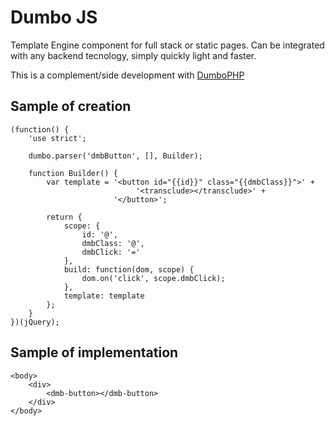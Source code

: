 # Dumbo JS

Template Engine component for full stack or static pages. Can be integrated with any backend tecnology, simply quickly light and faster.

This is a complement/side development with [DumboPHP](https://github.com/rantes/DumboPHP)


## Sample of creation
```
(function() {
    'use strict';

    dumbo.parser('dmbButton', [], Builder);

    function Builder() {
        var template = '<button id="{{id}}" class="{{dmbClass}}">' +
                            '<transclude></transclude>' +
                       '</button>';

        return {
            scope: {
                id: '@',
                dmbClass: '@',
                dmbClick: '='
            },
            build: function(dom, scope) {
                dom.on('click', scope.dmbClick);
            },
            template: template
        };
    }
})(jQuery);

```

## Sample of implementation

```
<body>
    <div>
        <dmb-button></dmb-button>
    </div>
</body>
```
